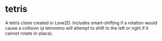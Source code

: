 # tetris
A tetris clone created in Love2D. Includes smart-shifting if a rotation would cause a collision (a tetromino will attempt to shift to the left or right if it cannot rotate in-place).
